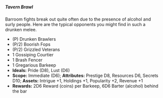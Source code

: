##### Tavern Brawl

Barroom fights break out quite often due to the presence of alcohol and
surly people. Here are the typical opponents you might find in such a
drunken melee.

  - (P) Drunken Brawlers
  - (P/2) Boorish Fops
  - (P/2) Grizzled Veterans
  - 1 Gossiping Courtier
  - 1 Brash Fencer
  - 1 Gregarious Barkeep
  - **Ideals:** Pride (D8), Lust (D6)
  - **Scope:** Immediate (D6); **Attributes:** Prestige D8, Resources
    D6, Secrets D10; **Assets:** Intrigue +1, Holdings +1, Popularity
    +2, Revenue +1
  - **Rewards:** 2D6 Reward (coins) per Barkeep, 6D6 Barter
    (alcohol) behind the bar

